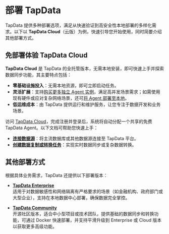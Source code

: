 # 部署 TapData

TapData 提供多种部署选项，满足从快速验证到高安全性本地部署的多样化需求。以下以 **TapData Cloud**（云版）为例，快速引导您开始使用，同时简要介绍其他部署方式。


## 免部署体验 TapData Cloud

**TapData Cloud** 是 TapData 的全托管版本，无需本地安装，即可快速上手并探索数据同步功能，其主要特点包括：

- **零基础设施投入**：无需本地资源，即可立即启动任务。
- **灵活扩展**：支持[购买更多独立 Agent 实例](../billing/billing-overview.md)，满足高并发场景需求；如需使用现有硬件或应对复杂网络场景，还可[将 Agent 部署至本地](../installment/install-tapdata-agent/agent-on-selfhosted.md)。
- **低运维成本**：由 TapData 提供运行和维护服务，让您专注于数据开发和业务场景。

访问 [TapData Cloud](https://cloud.tapdata.net/console/v3/)，完成注册并登录后，系统将自动分配一个共享的免费 TapData Agent。以下文档可帮助您快速上手：

- **[连接数据源](connect-database.md)**：将主流数据库或其他数据源连接至 TapData 平台。
- **[创建数据复制或转换任务](../datasource/connect-datasource.md)**：实现实时数据同步或复杂数据转换。


## 其他部署方式

根据具体业务需求，TapData 还提供以下部署版本：

- **[TapData Enterprise](../installment/install-tapdata-enterprise/README.md)**  
  适用于对数据敏感性和网络隔离有严格要求的场景（如金融机构、政府部门或大型企业），支持在本地数据中心部署，确保数据完全掌控。

- **[TapData Community](../installment/install-tapdata-community.md)**  
  开源社区版本，适合中小型项目或技术团队，提供基础的数据同步和转换功能，可通过 Docker 快速部署，并支持平滑升级到 Enterprise 或 Cloud 版本以获取更多高级功能。